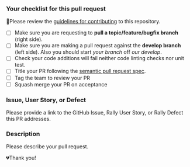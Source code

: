 ### Your checklist for this pull request

🚨Please review the [guidelines for contributing](../CONTRIBUTING.md) to this repository.

- [ ] Make sure you are requesting to **pull a topic/feature/bugfix branch** (right side).
- [ ] Make sure you are making a pull request against the **develop branch** (left side). Also you should start _your branch_ off _our develop_.
- [ ] Check your code additions will fail neither code linting checks nor unit test.
- [ ] Title your PR following the [semantic pull request spec](https://github.com/amannn/action-semantic-pull-request).
- [ ] Tag the team to review your PR
- [ ] Squash merge your PR on acceptance

### Issue, User Story, or Defect

Please provide a link to the GitHub Issue, Rally User Story, or Rally Defect this PR addresses.

### Description

Please describe your pull request.

💔Thank you!
